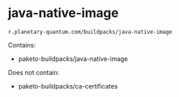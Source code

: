 # java-native-image

```
r.planetary-quantum.com/buildpacks/java-native-image
```

Contains:

- paketo-buildpacks/java-native-image

Does not contain:

- paketo-buildpacks/ca-certificates